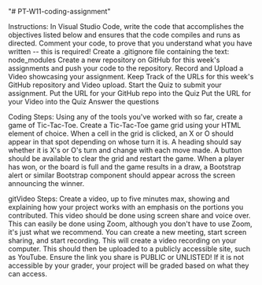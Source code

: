 "# PT-W11-coding-assignment" 

Instructions:
In Visual Studio Code, write the code that accomplishes the objectives listed below and ensures that the code compiles and runs as directed.
Comment your code, to prove that you understand what you have written -- this is required!
Create a .gitignore file containing the text: node_modules
Create a new repository on GitHub for this week's assignments and push your code to the repository.
Record and Upload a Video showcasing your assignment.
Keep Track of the URLs for this week's GitHub repository and Video upload.
Start the Quiz to submit your assignment.
Put the URL for your GitHub repo into the Quiz
Put the URL for your Video into the Quiz
Answer the questions

Coding Steps:
Using any of the tools you've worked with so far, create a game of Tic-Tac-Toe.
Create a Tic-Tac-Toe game grid using your HTML element of choice.
When a cell in the grid is clicked, an X or O should appear in that spot depending on whose turn it is.
A heading should say whether it is X's or O's turn and change with each move made.
A button should be available to clear the grid and restart the game.
When a player has won, or the board is full and the game results in a draw, a Bootstrap alert or similar Bootstrap component should appear across the screen announcing the winner.

gitVideo Steps:
Create a video, up to five minutes max, showing and explaining how your project works with an emphasis on the portions you contributed.
This video should be done using screen share and voice over.
This can easily be done using Zoom, although you don't have to use Zoom, it's just what we recommend.
You can create a new meeting, start screen sharing, and start recording.
This will create a video recording on your computer.
This should then be uploaded to a publicly accessible site, such as YouTube.
Ensure the link you share is PUBLIC or UNLISTED!
If it is not accessible by your grader, your project will be graded based on what they can access.